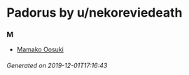 # Padorus by u/nekoreviedeath

### M
* [Mamako Oosuki](https://github.com/shadow578/Project-Padoru/blob/master/table-of-contents/characters/MamakoOosuki.md)

###### Generated on 2019-12-01T17:16:43
